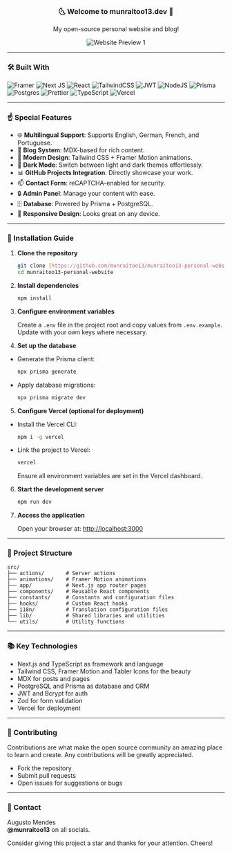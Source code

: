 <h3 align="center">🌜 Welcome to munraitoo13.dev 🌛</h3>
<p align="center">My open-source personal website and blog!</p>
<div align="center">
  <img
    src="https://i.imgur.com/qbWyu9U.png"
    alt="Website Preview 1"
  />
</div>

---

### 🛠️ Built With

<img
  src="https://img.shields.io/badge/Framer-black?style=for-the-badge&logo=framer&logoColor=blue"
  alt="Framer"
/>
<img
  src="https://img.shields.io/badge/Next-black?style=for-the-badge&logo=next.js&logoColor=white"
  alt="Next JS"
/>
<img
  src="https://img.shields.io/badge/react-%2320232a.svg?style=for-the-badge&logo=react&logoColor=%2361DAFB"
  alt="React"
/>
<img
  src="https://img.shields.io/badge/tailwindcss-%2338B2AC.svg?style=for-the-badge&logo=tailwind-css&logoColor=white"
  alt="TailwindCSS"
/>
<img
  src="https://img.shields.io/badge/JWT-black?style=for-the-badge&logo=JSON%20web%20tokens"
  alt="JWT"
/>
<img
  src="https://img.shields.io/badge/node.js-6DA55F?style=for-the-badge&logo=node.js&logoColor=white"
  alt="NodeJS"
/>
<img
  src="https://img.shields.io/badge/Prisma-3982CE?style=for-the-badge&logo=Prisma&logoColor=white"
  alt="Prisma"
/>
<img
  src="https://img.shields.io/badge/postgres-%23316192.svg?style=for-the-badge&logo=postgresql&logoColor=white"
  alt="Postgres"
/>
<img
  src="https://img.shields.io/badge/prettier-%23F7B93E.svg?style=for-the-badge&logo=prettier&logoColor=black"
  alt="Prettier"
/>
<img
  src="https://img.shields.io/badge/typescript-%23007ACC.svg?style=for-the-badge&logo=typescript&logoColor=white"
  alt="TypeScript"
/>
<img
  src="https://img.shields.io/badge/vercel-%23000000.svg?style=for-the-badge&logo=vercel&logoColor=white"
  alt="Vercel"
/>

---

### ☝️ Special Features

- 🌐 **Multilingual Support**: Supports English, German, French, and Portuguese.
- 📝 **Blog System**: MDX-based for rich content.
- 🎨 **Modern Design**: Tailwind CSS + Framer Motion animations.
- 🌙 **Dark Mode**: Switch between light and dark themes effortlessly.
- 📊 **GitHub Projects Integration**: Directly showcase your work.
- 📫 **Contact Form**: reCAPTCHA-enabled for security.
- 🔒 **Admin Panel**: Manage your content with ease.
- 🗄️ **Database**: Powered by Prisma + PostgreSQL.
- 📱 **Responsive Design**: Looks great on any device.

---

### 💅 Installation Guide

1. **Clone the repository**

    ```bash
    git clone [https://github.com/munraitoo13/munraitoo13-personal-website.git](https://github.com/munraitoo13/munraitoo13-personal-website.git)
    cd munraitoo13-personal-website
    ```

2. **Install dependencies**
  
    ```bash
    npm install
    ```

3. **Configure environment variables**

    Create a `.env` file in the project root and copy values from `.env.example`. Update with your own keys where necessary.

4. **Set up the database**

  - Generate the Prisma client:

    ```bash
    npx prisma generate
    ```

  - Apply database migrations:

    ```bash
    npx prisma migrate dev
    ```

5. **Configure Vercel (optional for deployment)**

  - Install the Vercel CLI:

    ```bash
    npm i -g vercel
    ```
    
  - Link the project to Vercel:
    
    ```bash
    vercel
    ```
    
    Ensure all environment variables are set in the Vercel dashboard.

6. **Start the development server**
  
    ```bash
    npm run dev
    ```

7. **Access the application**

    Open your browser at: [http://localhost:3000](http://localhost:3000)

---

### 📂 Project Structure

```
src/
├── actions/       # Server actions
├── animations/    # Framer Motion animations
├── app/           # Next.js app router pages
├── components/    # Reusable React components
├── constants/     # Constants and configuration files
├── hooks/         # Custom React hooks
├── i18n/          # Translation configuration files
├── lib/           # Shared libraries and utilities
└── utils/         # Utility functions
```

---

### 📚 Key Technologies

- Next.js and TypeScript as framework and language
- Tailwind CSS, Framer Motion and Tabler Icons for the beauty
- MDX for posts and pages
- PostgreSQL and Prisma as database and ORM
- JWT and Bcrypt for auth
- Zod for form validation
- Vercel for deployment

---

### 🤝 Contributing

Contributions are what make the open source community an amazing place to learn and create. Any contributions will be greatly appreciated.

- Fork the repository
- Submit pull requests
- Open issues for suggestions or bugs

---

### 🤙 Contact

Augusto Mendes  
**@munraitoo13** on all socials.

Consider giving this project a star and thanks for your attention. Cheers!

